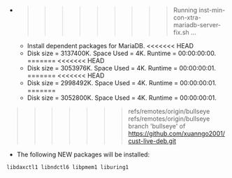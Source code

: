 * >>>>>>>>> Running inst-min-con-xtra-mariadb-server-fix.sh ...
  * Install dependent packages for MariaDB.
<<<<<<< HEAD
  * Disk size = 3137400K. Space Used = 4K. Runtime = 00:00:00:00.
=======
<<<<<<< HEAD
  * Disk size = 3053976K. Space Used = 4K. Runtime = 00:00:00:01.
=======
<<<<<<< HEAD
  * Disk size = 2998492K. Space Used = 4K. Runtime = 00:00:00:01.
=======
  * Disk size = 3052800K. Space Used = 4K. Runtime = 00:00:00:01.
>>>>>>> refs/remotes/origin/bullseye
>>>>>>> refs/remotes/origin/bullseye
>>>>>>> branch 'bullseye' of https://github.com/xuanngo2001/cust-live-deb.git
  * The following NEW packages will be installed:
  ```bash
libdaxctl1 libndctl6 libpmem1 liburing1
  ```

